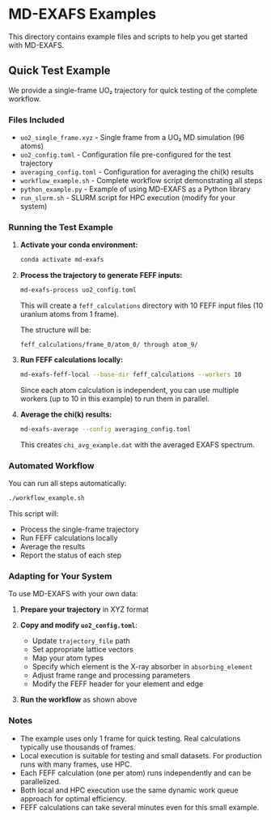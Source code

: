 # MD-EXAFS Examples

This directory contains example files and scripts to help you get started with MD-EXAFS.

## Quick Test Example

We provide a single-frame UO₂ trajectory for quick testing of the complete workflow.

### Files Included

- `uo2_single_frame.xyz` - Single frame from a UO₂ MD simulation (96 atoms)
- `uo2_config.toml` - Configuration file pre-configured for the test trajectory
- `averaging_config.toml` - Configuration for averaging the chi(k) results
- `workflow_example.sh` - Complete workflow script demonstrating all steps
- `python_example.py` - Example of using MD-EXAFS as a Python library
- `run_slurm.sh` - SLURM script for HPC execution (modify for your system)

### Running the Test Example

1. **Activate your conda environment:**
   ```bash
   conda activate md-exafs
   ```

2. **Process the trajectory to generate FEFF inputs:**
   ```bash
   md-exafs-process uo2_config.toml
   ```
   
   This will create a `feff_calculations` directory with 10 FEFF input files (10 uranium atoms from 1 frame).
   
   The structure will be:
   ```
   feff_calculations/frame_0/atom_0/ through atom_9/
   ```

3. **Run FEFF calculations locally:**
   ```bash
   md-exafs-feff-local --base-dir feff_calculations --workers 10
   ```
   
   Since each atom calculation is independent, you can use multiple workers (up to 10 in this example) to run them in parallel.

4. **Average the chi(k) results:**
   ```bash
   md-exafs-average --config averaging_config.toml
   ```
   
   This creates `chi_avg_example.dat` with the averaged EXAFS spectrum.

### Automated Workflow

You can run all steps automatically:

```bash
./workflow_example.sh
```

This script will:
- Process the single-frame trajectory
- Run FEFF calculations locally
- Average the results
- Report the status of each step

### Adapting for Your System

To use MD-EXAFS with your own data:

1. **Prepare your trajectory** in XYZ format
2. **Copy and modify `uo2_config.toml`**:
   - Update `trajectory_file` path
   - Set appropriate lattice vectors
   - Map your atom types
   - Specify which element is the X-ray absorber in `absorbing_element`
   - Adjust frame range and processing parameters
   - Modify the FEFF header for your element and edge

3. **Run the workflow** as shown above

### Notes

- The example uses only 1 frame for quick testing. Real calculations typically use thousands of frames.
- Local execution is suitable for testing and small datasets. For production runs with many frames, use HPC.
- Each FEFF calculation (one per atom) runs independently and can be parallelized.
- Both local and HPC execution use the same dynamic work queue approach for optimal efficiency.
- FEFF calculations can take several minutes even for this small example.